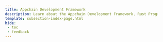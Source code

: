 ```yaml
---
title: Appchain Development Framework
description: Learn about the Appchain Development Framework, Rust Programming Language, Substrate and its features, including XCM and ready-to-use pallets for your Runtime.
template: subsection-index-page.html
hide: 
 - toc
 - feedback
---
```


